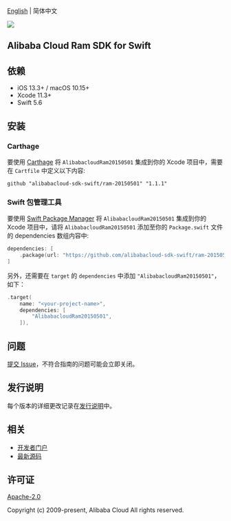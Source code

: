 [English](README.md) | 简体中文

![](https://aliyunsdk-pages.alicdn.com/icons/AlibabaCloud.svg)

## Alibaba Cloud Ram SDK for Swift

## 依赖

- iOS 13.3+ / macOS 10.15+
- Xcode 11.3+
- Swift 5.6

## 安装

### Carthage

要使用 [Carthage](https://github.com/Carthage/Carthage) 将 `AlibabacloudRam20150501` 集成到你的 Xcode 项目中，需要在 `Cartfile` 中定义以下内容:

```ogdl
github "alibabacloud-sdk-swift/ram-20150501" "1.1.1"
```

### Swift 包管理工具

要使用 [Swift Package Manager](https://swift.org/package-manager/) 将 `AlibabacloudRam20150501` 集成到你的 Xcode 项目中，请将 `AlibabacloudRam20150501` 添加至你的 `Package.swift` 文件的 dependencies 数组内容中:

```swift
dependencies: [
    .package(url: "https://github.com/alibabacloud-sdk-swift/ram-20150501.git", from: "1.1.1")
]
```

另外，还需要在 `target` 的 `dependencies` 中添加 `"AlibabacloudRam20150501"`，如下：

```swift
.target(
    name: "<your-project-name>",
    dependencies: [
        "AlibabacloudRam20150501",
    ]),
```

## 问题

[提交 Issue](https://github.com/alibabacloud-sdk-swift/ram-20150501/issues/new)，不符合指南的问题可能会立即关闭。

## 发行说明

每个版本的详细更改记录在[发行说明](./ChangeLog.txt)中。

## 相关

* [开发者门户](https://next.api.aliyun.com/home)
* [最新源码](https://github.com/alibabacloud-sdk-swift/ram-20150501)

## 许可证

[Apache-2.0](http://www.apache.org/licenses/LICENSE-2.0)

Copyright (c) 2009-present, Alibaba Cloud All rights reserved.
